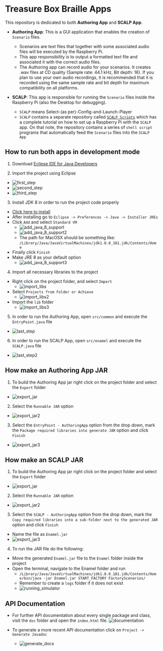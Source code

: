 # Treasure Box Braille Apps

This repository is dedicated to both **Authoring App** and **SCALP App**.

  * **Authoring App**: This is a GUI application that enables the creation of `Scenario` files.
    * Scenarios are text files that together with some associated audio files will be executed by the Raspberry Pi.
    * This app responsibility is to output a formatted text file and associated it with the correct audio files.
    * The Authoring app can record audio for your scenarios. It creates .wav files at CD quality (Sample rate: 44.1 kHz, Bit depth: 16). If you plan to use your own audio recordings, it is recommended that it is recorded using the same sample rate and bit depth for maximum compatibility on all platforms.


  * **SCALP**: This app is responsible for running the `Scenario` files inside the Raspberry Pi (also the Desktop for debugging).
    * `SCALP` means Select-(as per)-Config-and-Launch-Player
    * `SCALP` contains a separate repository called [`SCALP Scripts`](https://github.com/PiETLab/SCALPScripts) which has a complete tutorial on how to set up a Raspberry Pi with the `SCALP` app. On that note, the repository contains a series of `shell script` programs that automatically feed the `Scenario` files into the `SCALP App`

## How to run both apps in development mode

1. Download [Eclipse IDE for Java Developers](https://www.eclipse.org/downloads/packages/release/2018-09/r/eclipse-ide-java-developers)


2. Import the project using Eclipse
  * ![first_step](./READMEImages/first_step.png)
  * ![second_step](./READMEImages/second_step.png)
  * ![third_step](./READMEImages/third_step.png)


3. Install JDK 8 in order to run the project code properly
  * [Click here to install](http://www.oracle.com/technetwork/java/javase/downloads/jdk8-downloads-2133151.html)
  * After installing go to `Eclipse -> Preferences -> Java -> Installer JREs`
  * Click `Add` and select `Standard VM`
    * ![add_java_8_support](./READMEImages/java_8_support.png)
    * ![add_java_8_support2](./READMEImages/java_8_support2.png)
    * The path for MacOSX should be something like:  `/Library/Java/JavaVirtualMachines/jdk1.8.0_181.jdk/Contents/Home`
  * Finally click `Finish`
  * Make JRE 8 as your default option
    * ![add_java_8_support3](./READMEImages/java_8_support3.png)


4. Import all necessary libraries to the project

  * Right click on the project folder, and select `Import`
    * ![import_libs](./READMEImages/import_libs.png)
  * Select `Projects from Folder or Achieve`
    * ![import_libs2](./READMEImages/import_libs2.png)
  * Import the `lib` folder
    * ![import_libs3](./READMEImages/import_libs3.png)


5. In order to run the Authoring App, open `src/common` and execute the `EntryPoint.java` file
  * ![last_step](./READMEImages/last_step.png)


6. In order to run the SCALP App, open `src/enamel` and execute the `SCALP.java` file
  * ![last_step2](./READMEImages/last_step2.png)

## How make an Authoring App JAR

1. To build the Authoring App jar right click on the project folder and select the `Export` folder
  * ![export_jar](./READMEImages/export_jar.png)


2. Select the `Runnable JAR` option
  * ![export_jar2](./READMEImages/export_jar2.png)


3. Select the `EntryPoint - AuthoringApp` option from the drop down, mark the `Package required libraries into generate JAR` option and click `Finish`
  * ![export_jar3](./READMEImages/export_jar3.png)

## How make an SCALP JAR

1. To build the Authoring App jar right click on the project folder and select the `Export` folder
  * ![export_jar](./READMEImages/export_jar.png)


2. Select the `Runnable JAR` option
  * ![export_jar2](./READMEImages/export_jar2.png)


3. Select the `SCALP - AuthoringApp` option from the drop down, mark the `Copy required libraries into a sub-folder next to the generated JAR` option and click `Finish`
  * Name the file as `Enamel.jar`
  * ![export_jar3](./READMEImages/export_jar3.png)


4. To run the JAR file do the following:
  * Move the generated `Enamel.jar` file to the `Enamel` folder inside the project
  * Open the terminal, navigate to the Enamel folder and run
    * `/Library/Java/JavaVirtualMachines/jdk1.8.0_181.jdk/Contents/Home/bin/java -jar Enamel.jar START_FACTORY FactoryScenarios/`
    * Remember to create a `logs` folder if it does not exist
    * ![running_simulator](./READMEImages/running_simulator.png)


## API Documentation

* For further API documentation about every single package and class, visit the `doc` folder and open the `index.html` file.
  ![documentation](./READMEImages/documentation.png)

* To generate a more recent API documentation click on `Project -> Generate Javadoc`
  * ![generate_docs](./READMEImages/generate_docs.png)
